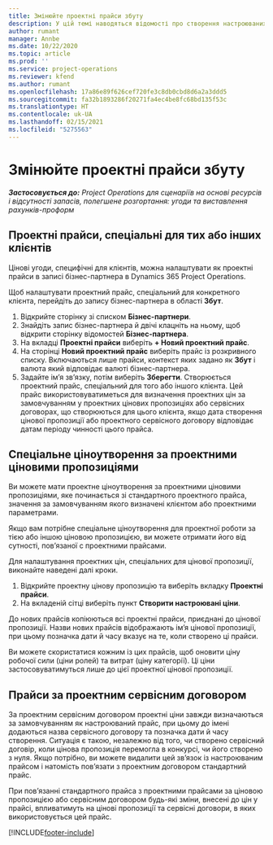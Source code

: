 ```yaml
---
title: Змінюйте проектні прайси збуту
description: У цій темі наводяться відомості про створення настроюваних прайсів збуту.
author: rumant
manager: Annbe
ms.date: 10/22/2020
ms.topic: article
ms.prod: ''
ms.service: project-operations
ms.reviewer: kfend
ms.author: rumant
ms.openlocfilehash: 17a86e89f626cef720fe3c8db0cbd8d6a2a3ddd5
ms.sourcegitcommit: fa32b1893286f20271fa4ec4be8fc68bd135f53c
ms.translationtype: HT
ms.contentlocale: uk-UA
ms.lasthandoff: 02/15/2021
ms.locfileid: "5275563"
---
```

# <a name="override-project-sales-price-lists"></a>Змінюйте проектні прайси збуту

_**Застосовується до:** Project Operations для сценаріїв на основі ресурсів і відсутності запасів, полегшене розгортання: угоди та виставлення рахунків-проформ_

## <a name="customer-specific-project-price-lists"></a>Проектні прайси, спеціальні для тих або інших клієнтів

Цінові угоди, специфічні для клієнтів, можна налаштувати як проектні прайси в записі бізнес-партнера в Dynamics 365 Project Operations.

Щоб налаштувати проектний прайс, спеціальний для конкретного клієнта, перейдіть до запису бізнес-партнера в області **Збут**.

1. Відкрийте сторінку зі списком **Бізнес-партнери**.
2. Знайдіть запис бізнес-партнера й двічі клацніть на ньому, щоб відкрити сторінку відомостей **Бізнес-партнера**.
3. На вкладці **Проектні прайси** виберіть **+ Новий проектний прайс**.
4. На сторінці **Новий проектний прайс** виберіть прайс із розкривного списку. Включаються лише прайси, контекст яких задано як **Збут** і валюта який відповідає валюті бізнес-партнера.
5. Задайте ім’я зв’язку, потім виберіть **Зберегти**. Створюється проектний прайс, спеціальний для того або іншого клієнта. Цей прайс використовуватиметься для визначення проектних цін за замовчуванням у проектних цінових пропозиціях або сервісних договорах, що створюються для цього клієнта, якщо дата створення цінової пропозиції або проектного сервісного договору відповідає датам періоду чинності цього прайса.

## <a name="custom-pricing-on-project-quotes"></a>Спеціальне ціноутворення за проектними ціновими пропозиціями

Ви можете мати проектне ціноутворення за проектними ціновими пропозиціями, яке починається зі стандартного проектного прайса, значення за замовчуванням якого визначені клієнтом або проектними параметрами.

Якщо вам потрібне спеціальне ціноутворення для проектної роботи за тією або іншою ціновою пропозицією, ви можете отримати його від сутності, пов’язаної с проектними прайсами.

Для налаштування проектних цін, спеціальних для цінової пропозиції, виконайте наведені далі кроки.

1. Відкрийте проектну цінову пропозицію та виберіть вкладку **Проектні прайси**.
2. На вкладеній сітці виберіть пункт **Створити настроювані ціни**.

До нових прайсів копіюються всі проектні прайси, приєднані до цінової пропозиції. Назви нових прайсів відображають ім’я цінової пропозиції, при цьому позначка дати й часу вказує на те, коли створено ці прайси.

Ви можете скористатися кожним із цих прайсів, щоб оновити ціну робочої сили (ціни ролей) та витрат (ціну категорії). Ці ціни застосовуватимуться лише до цієї проектної цінової пропозиції.

## <a name="price-lists-on-a-project-contract"></a>Прайси за проектним сервісним договором

За проектним сервісним договором проектні ціни завжди визначаються за замовчуванням як настроюваний прайс, при цьому до імені додаються назва сервісного договору та позначка дати й часу створення. Ситуація є такою, незалежно від того, чи створено сервісний договір, коли цінова пропозиція перемогла в конкурсі, чи його створено з нуля. Якщо потрібно, ви можете видалити цей зв’язок із настроюваним прайсом і натомість пов’язати з проектним договором стандартний прайс.

При пов’язанні стандартного прайса з проектними прайсами за ціновою пропозицією або сервісним договором будь-які зміни, внесені до цін у прайсі, впливатимуть на цінові пропозиції та сервісні договори, в яких використовується цей прайс.


[!INCLUDE[footer-include](../includes/footer-banner.md)]